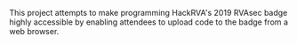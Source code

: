This project attempts to make programming HackRVA's 2019 RVAsec badge highly accessible by enabling attendees to upload code to the badge from a web browser.